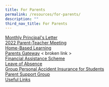 ```yaml
---
title: For Parents
permalink: /resources/for-parents/
description: ""
third_nav_title: For Parents
---
```

[Monthly Principal's Letter](/resources/for-parents/monthly-principals-letter) <br>
[2022 Parent-Teacher Meeting](/resources/for-parents/2022-parent-teacher-meeting-ptm) <br>
[Home-Based Learning](/resources/for-parents/home-based-learning-hbl) <br>
[Parents Gateway](/resources/for-parents/parents-gateway) < broken link ><br>
[Financial Assistance Scheme](/admission/financial-matters/financial-assistance-scheme) <br>
[Leave of Absence](/resources/for-parents/leave-of-absence) <br>
[Group Personal Accident Insurance for Students](/resources/for-parents/group-personal-accident-insurance-for-students) <br>
[Parent Support Group](/resources/for-parents/st-margarets-parent-support-group-psg) <br>
[Useful Links](/resources/for-parents/useful-links)